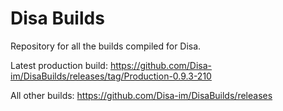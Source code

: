 # Disa Builds

Repository for all the builds compiled for Disa.

Latest production build: https://github.com/Disa-im/DisaBuilds/releases/tag/Production-0.9.3-210

All other builds: https://github.com/Disa-im/DisaBuilds/releases
